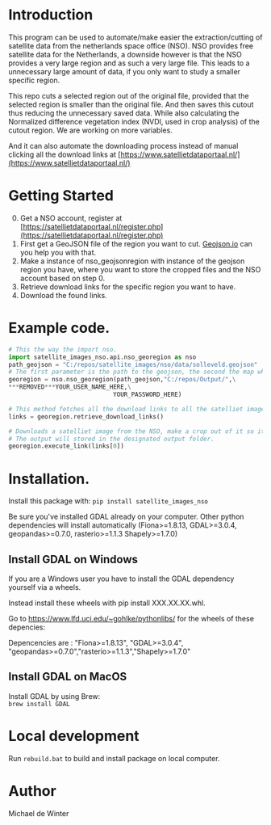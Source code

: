 # Introduction 
This program can be used to automate/make easier the extraction/cutting of satellite data from the netherlands space office (NSO).
NSO provides free satellite data for the Netherlands, a downside however is that the NSO provides a very large region and as such a very large file.
This leads to a unnecessary large amount of data, if you only want to study a smaller specific region.

This repo cuts a selected region out of the original file, provided that the selected region is smaller than the original file.
And then saves this cutout thus reducing the unnecessary saved data. 
While also calculating the Normalized difference vegetation index (NVDI, used in crop analysis) of the cutout region.
We are working on more variables.

And it can also automate the downloading process instead of manual clicking all the download links at [https://www.satellietdataportaal.nl/](https://www.satellietdataportaal.nl/)

# Getting Started

0. Get a NSO account, register at [https://satellietdataportaal.nl/register.php](https://satellietdataportaal.nl/register.php)
1. First get a GeoJSON file of the region you want to cut. [Geojson.io](https://geojson.io/#map=8/51.821/5.004) can you help you with that.
2. Make a instance of nso_geojsonregion with instance of the geojson region you have, where you want to store the cropped files and the NSO account based on step 0.
2. Retrieve download links for the specific region you want to have.
3. Download the found links.

# Example code.

```python
# This the way the import nso.
import satellite_images_nso.api.nso_georegion as nso
path_geojson = "C:/repos/satellite_images/nso/data/solleveld.geojson"
# The first parameter is the path to the geojson, the second the map where the cropped satellite data will be installed
georegion = nso.nso_georegion(path_geojson,"C:/repos/Output/",\
***REMOVED***YOUR_USER_NAME_HERE,\
                             YOUR_PASSWORD_HERE)

# This method fetches all the download links to all the satelliet images which contain region in the geojson.
links = georegion.retrieve_download_links()

# Downloads a satelliet image from the NSO, make a crop out of it so it fits the geojson region and calculate the NVDI index.
# The output will stored in the designated output folder.
georegion.execute_link(links[0])
```

# Installation.

Install this package with: `pip install satellite_images_nso`

Be sure you've installed GDAL already on your computer. Other python dependencies will install automatically (Fiona>=1.8.13, GDAL>=3.0.4, geopandas>=0.7.0, rasterio>=1.1.3 Shapely>=1.7.0)

## Install GDAL on Windows
If you are a Windows user you have to install the GDAL dependency yourself via a wheels.

Instead install these wheels with pip install XXX.XX.XX.whl.

Go to https://www.lfd.uci.edu/~gohlke/pythonlibs/ for the wheels of these depencies:
 
Depencencies are : "Fiona>=1.8.13", "GDAL>=3.0.4", "geopandas>=0.7.0","rasterio>=1.1.3","Shapely>=1.7.0"


## Install GDAL on MacOS
Install GDAL by using Brew:  
`brew install GDAL`

# Local development
Run `rebuild.bat` to build and install package on local computer.




# Author
Michael de Winter

